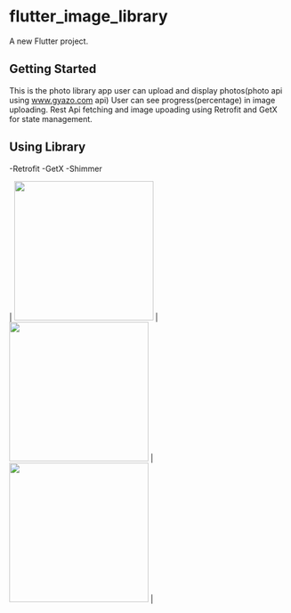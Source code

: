 # flutter_image_library

A new Flutter project.

## Getting Started

This is the photo library app user can upload and display photos(photo api using www.gyazo.com api)
User can see progress(percentage) in image uploading.
Rest Api fetching and image upoading using Retrofit and GetX for state management.

## Using Library

-Retrofit 
-GetX
-Shimmer 

|  <img src="https://github.com/Rubywai/flutter_image_uploading_tutorial/blob/master/Screen%20Shot%202021-06-07%20at%206.07.25%20PM.png" width="250"> |  <img src="https://github.com/Rubywai/flutter_image_uploading_tutorial/blob/master/Screen%20Shot%202021-06-07%20at%206.07.07%20PM.png" width="250"> |  <img src="https://github.com/Rubywai/flutter_image_uploading_tutorial/blob/master/Screen%20Shot%202021-06-07%20at%205.58.23%20PM.png" width="250"> |
